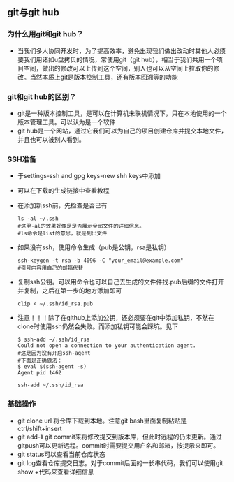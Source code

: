 

## git与git hub

### 为什么用git和git hub？

- 当我们多人协同开发时，为了提高效率，避免出现我们做出改动时其他人必须要我们用诸如u盘拷贝的情况，常使用git（git hub），相当于我们共用一个项目空间，做出的修改可以上传到这个空间，别人也可以从空间上拉取你的修改。当然本质上git是版本控制工具，还有版本回溯等的功能

### git和git hub的区别？

- git是一种版本控制工具，是可以在计算机未联机情况下，只在本地使用的一个版本管理工具。可以认为是一个软件
- git hub是一个网站，通过它我们可以为自己的项目创建仓库并提交本地文件，并且也可以被别人看到。

### SSH准备

- 于settings-ssh and gpg keys-new shh keys中添加

- 可以在下载的生成链接中查看教程

- 在添加新ssh前，先检查是否已有

  ```git
  ls -al ~/.ssh
  #这里-al的效果好像是是否展示全部文件的详细信息。
  #ls命令是list的意思，就是列出文件
  ```
- 如果没有ssh，使用命令生成（pub是公钥，rsa是私钥）

  ```git
  ssh-keygen -t rsa -b 4096 -C "your_email@example.com"
  #引号内容用自己的邮箱代替
  ```

- 复制ssh公钥。可以用命令也可以自己去生成的文件件找.pub后缀的文件打开并复制，之后在第一步的地方添加即可

  ```git
  clip < ~/.ssh/id_rsa.pub
  ```

- 注意！！！除了在github上添加公钥，还必须要在git中添加私钥，不然在clone时使用ssh仍然会失败。而添加私钥可能会踩坑。见下

  ```
  $ ssh-add ~/.ssh/id_rsa
  Could not open a connection to your authentication agent.
  #这是因为没有开启ssh-agent
  #下面是正确做法：
  $ eval $(ssh-agent -s)
  Agent pid 1462
  
  ssh-add ~/.ssh/id_rsa
  ```

  

### 基础操作

- git clone url 将仓库下载到本地。注意git bash里面复制粘贴是ctrl/shift+insert
- git add-》 git commit来将修改提交到版本库，但此时远程的仍未更新。通过gitpush可以更新远程。commit时需要提交用户名和邮箱，按提示来即可。
- git status可以查看当前仓库状态
- git log查看仓库提交日志。对于commit后面的一长串代码，我们可以使用git show +代码来查看详细信息